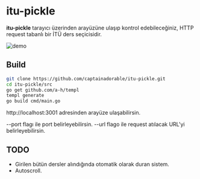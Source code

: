 # itu-pickle

**itu-pickle** tarayıcı üzerinden arayüzüne ulaşıp kontrol edebileceğiniz, HTTP request tabanlı bir İTÜ ders seçicisidir.

![demo](https://safe.captador.space/8ucdHikft01b.png)

## Build

```bash
git clone https://github.com/captainadorable/itu-pickle.git
cd itu-pickle/src
go get github.com/a-h/templ
templ generate
go build cmd/main.go
```
http://localhost:3001 adresinden arayüze ulaşabilirsin.

--port flagı ile port belirleyebilirsin.
--url flago ile request atılacak URL'yi belirleyebilirsin.

## TODO

- Girilen bütün dersler alındığında otomatik olarak duran sistem.
- Autoscroll.
